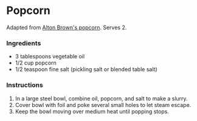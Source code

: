 # Popcorn

Adapted from [Alton Brown's popcorn](http://www.foodnetwork.com/recipes/alton-brown/perfect-popcorn-recipe.html). Serves 2.

### Ingredients

- 3 tablespoons vegetable oil
- 1/2 cup popcorn
- 1/2 teaspoon fine salt (pickling salt or blended table salt)

### Instructions

1. In a large steel bowl, combine oil, popcorn, and salt to make a slurry.
2. Cover bowl with foil and poke several small holes to let steam escape.
3. Keep the bowl moving over medium heat until popping stops.
